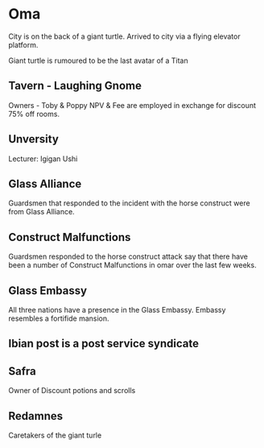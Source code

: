 # Oma

City is on the back of a giant turtle.
Arrived to city via a flying elevator platform.

Giant turtle is rumoured to be the last avatar of a Titan

## Tavern - Laughing Gnome
Owners - Toby & Poppy
NPV & Fee are employed in exchange for discount
75% off rooms.


## Unversity 
 Lecturer: Igigan Ushi
 

 ## Glass Alliance 
 Guardsmen that responded to the incident with the horse construct were from Glass Alliance. 

## Construct Malfunctions 
Guardsmen responded to the horse construct attack say that there have been a number of Construct Malfunctions in omar over the last few weeks.


## Glass Embassy 
All three nations have a presence in the Glass Embassy. Embassy resembles a fortifide mansion. 

## Ibian post is a post service syndicate 


## Safra 
Owner of Discount potions and scrolls

## Redamnes 
Caretakers of the giant turle 